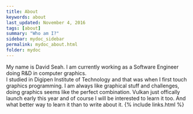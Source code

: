 ```yaml
---
title: About
keywords: about
last_updated: November 4, 2016
tags: [about]
summary: "Who am I?"
sidebar: mydoc_sidebar
permalink: mydoc_about.html
folder: mydoc
---
```


My name is David Seah. I am currently working as a Software Engineer doing R&D in computer graphics.  
I studied in Digipen Institute of Technology and that was when I first touch graphics programming. 
I am always like graphical stuff and challenges, doing graphics seems like the perfect combination. 
Vulkan just offically launch early this year and of course I will be interested to learn it too. 
And what better way to learn it than to write about it. 
{% include links.html %}
